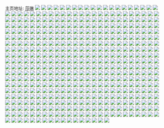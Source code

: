 主页地址: [莎琳](https://weibo.com/u/1610746481) 
![](https://wx4.sinaimg.cn/mw2000/60020a71ly1ggjyiu8xzsj22io1w0b2b.jpg) 
![](https://wx4.sinaimg.cn/mw2000/60020a71ly1ggjr237zbjj20u00y4x4s.jpg) 
![](https://wx4.sinaimg.cn/mw2000/60020a71ly1gggclzznp2j21xo2kwthb.jpg) 
![](https://wx4.sinaimg.cn/mw2000/60020a71ly1ggaaxl7ivoj22801o0npe.jpg) 
![](https://wx4.sinaimg.cn/mw2000/60020a71ly1ggaaxqplkmj22801o0npe.jpg) 
![](https://wx4.sinaimg.cn/mw2000/60020a71ly1gg9515o3ikj20hs0ny7ap.jpg) 
![](https://wx4.sinaimg.cn/mw2000/60020a71ly1gg9517cqghj20u00wqx37.jpg) 
![](https://wx4.sinaimg.cn/mw2000/60020a71ly1gg95152yg1j20f00qowi8.jpg) 
![](https://wx4.sinaimg.cn/mw2000/60020a71ly1gg4m0vei35j22rz2rzb2b.jpg) 
![](https://wx4.sinaimg.cn/mw2000/60020a71ly1gg4m0xraozj2340340u0y.jpg) 
![](https://wx4.sinaimg.cn/mw2000/60020a71ly1gg3kz0mjk6j21e01uou0x.jpg) 
![](https://wx4.sinaimg.cn/mw2000/60020a71ly1gg3kyt7fo7j22801o0kjm.jpg) 
![](https://wx4.sinaimg.cn/mw2000/60020a71ly1gg3kyvtxzjj22801o0hdu.jpg) 
![](https://wx4.sinaimg.cn/mw2000/60020a71ly1gg3kyyeu12j22801o0hdu.jpg) 
![](https://wx4.sinaimg.cn/mw2000/60020a71ly1gg0bby845xj20hs0o9wkn.jpg) 
![](https://wx4.sinaimg.cn/mw2000/60020a71ly1gg0bbzeuxuj20hs0l8jyj.jpg) 
![](https://wx4.sinaimg.cn/mw2000/60020a71ly1gg0bc06zhlj20hs0pak0d.jpg) 
![](https://wx4.sinaimg.cn/mw2000/60020a71ly1gg0bc1thomj20hs0kd45e.jpg) 
![](https://wx4.sinaimg.cn/mw2000/60020a71ly1gg0bc2vavbj20hs0o0wkp.jpg) 
![](https://wx4.sinaimg.cn/mw2000/60020a71ly1gg0bc3p1eej20hs0o010d.jpg) 
![](https://wx4.sinaimg.cn/mw2000/60020a71ly1gg0bc4d9mrj20hs0o0q9l.jpg) 
![](https://wx4.sinaimg.cn/mw2000/60020a71ly1gg0bc584e2j20hs0o0jv0.jpg) 
![](https://wx4.sinaimg.cn/mw2000/60020a71ly1gg0bc5vx7pj20hs0o042k.jpg) 
![](https://wx4.sinaimg.cn/mw2000/60020a71ly1gfz4wcvviyj20u01rc14y.jpg) 
![](https://wx4.sinaimg.cn/mw2000/60020a71ly1gfvocuh1bmj21rc0u0kjl.jpg) 
![](https://wx4.sinaimg.cn/mw2000/60020a71ly1gfrizqkphej22ym255kjr.jpg) 
![](https://wx4.sinaimg.cn/mw2000/60020a71ly1gfrizrzoj3j21900ua1kx.jpg) 
![](https://wx4.sinaimg.cn/mw2000/60020a71ly1gfrizkkchij23k02dcqvc.jpg) 
![](https://wx4.sinaimg.cn/mw2000/60020a71ly1gfriyz7tbuj215o1jl1ky.jpg) 
![](https://wx4.sinaimg.cn/mw2000/60020a71ly1gfrj0a0tcqj234022onpf.jpg) 
![](https://wx4.sinaimg.cn/mw2000/60020a71ly1gfriyxvwy6j21qi1qix6q.jpg) 
![](https://wx4.sinaimg.cn/mw2000/60020a71ly1gfriz0t08rj215o1jl7wi.jpg) 
![](https://wx4.sinaimg.cn/mw2000/60020a71ly1gfrizw9j2gj22u22a9u11.jpg) 
![](https://wx4.sinaimg.cn/mw2000/60020a71ly1gfrj04buajj237825eb2g.jpg) 
![](https://wx4.sinaimg.cn/mw2000/60020a71ly1gfpebjl6ahj20go0ghdgu.jpg) 
![](https://wx4.sinaimg.cn/mw2000/60020a71ly1gfh4hl043vj20zk0nojy7.jpg) 
![](https://wx4.sinaimg.cn/mw2000/60020a71ly1gfh4h7pju3j20hs0own49.jpg) 
![](https://wx4.sinaimg.cn/mw2000/60020a71ly1gfh4hjmfnbj20qo0hq7b9.jpg) 
![](https://wx4.sinaimg.cn/mw2000/60020a71ly1gfh4h8bnoxj20zk0nqth3.jpg) 
![](https://wx4.sinaimg.cn/mw2000/60020a71ly1gfh4hk6fzgj20qo0hs11x.jpg) 
![](https://wx4.sinaimg.cn/mw2000/60020a71ly1gfh4hdl984j20qv0zkh4h.jpg) 
![](https://wx4.sinaimg.cn/mw2000/60020a71ly1gfh4hj28wtj20m80uuk5v.jpg) 
![](https://wx4.sinaimg.cn/mw2000/60020a71ly1gfh4hco2utj20v90kuwok.jpg) 
![](https://wx4.sinaimg.cn/mw2000/60020a71ly1gfh4hkjwhhj20nq0hsjvo.jpg) 
![](https://wx4.sinaimg.cn/mw2000/60020a71ly1gfco24wtqbj215o1jkx6p.jpg) 
![](https://wx4.sinaimg.cn/mw2000/60020a71ly1gfco29pp4qj23k02dckjs.jpg) 
![](https://wx4.sinaimg.cn/mw2000/60020a71ly1gfco2cddosj21qi1qib2a.jpg) 
![](https://wx4.sinaimg.cn/mw2000/60020a71ly1gfco2ovgjij23k02dcx6v.jpg) 
![](https://wx4.sinaimg.cn/mw2000/60020a71ly1gfco2hhnngj23k02dcx6v.jpg) 
![](https://wx4.sinaimg.cn/mw2000/60020a71ly1gfco2s3807j21e01uo4qq.jpg) 
![](https://wx4.sinaimg.cn/mw2000/60020a71ly1gf9pj4goo6j20j60gugnd.jpg) 
![](https://wx4.sinaimg.cn/mw2000/60020a71ly1gexv6twlt7j21e01uo1kx.jpg) 
![](https://wx4.sinaimg.cn/mw2000/60020a71ly1getf8dpilgj23402c0npe.jpg) 
![](https://wx4.sinaimg.cn/mw2000/60020a71ly1getf8eu0atj23402c0kjm.jpg) 
![](https://wx4.sinaimg.cn/mw2000/60020a71ly1getf8gu3otj23402c0npe.jpg) 
![](https://wx4.sinaimg.cn/mw2000/60020a71ly1getf8i4g7wj23402c0kjm.jpg) 
![](https://wx4.sinaimg.cn/mw2000/60020a71ly1getf8j8e9cj23402c0kjm.jpg) 
![](https://wx4.sinaimg.cn/mw2000/60020a71ly1getf8kls9nj23402c0npe.jpg) 
![](https://wx4.sinaimg.cn/mw2000/60020a71ly1getf8lrru2j23402c0kjm.jpg) 
![](https://wx4.sinaimg.cn/mw2000/60020a71ly1getf8oxktpj23402c0qv6.jpg) 
![](https://wx4.sinaimg.cn/mw2000/60020a71ly1getf8pzy8aj23402c0qv6.jpg) 
![](https://wx4.sinaimg.cn/mw2000/60020a71ly1ger8ftb1xzj20u01rcadd.jpg) 
![](https://wx4.sinaimg.cn/mw2000/60020a71ly1geoscbq4xaj21o0140hdt.jpg) 
![](https://wx4.sinaimg.cn/mw2000/60020a71ly1geosdpe5wsj21o01404qq.jpg) 
![](https://wx4.sinaimg.cn/mw2000/60020a71ly1geosc72o2cj21o0140qv5.jpg) 
![](https://wx4.sinaimg.cn/mw2000/60020a71ly1geosb2zcw0j216o1kuk8z.jpg) 
![](https://wx4.sinaimg.cn/mw2000/60020a71ly1geosb704uqj21e01uokjl.jpg) 
![](https://wx4.sinaimg.cn/mw2000/60020a71ly1geosbazgtsj21e01uoqv5.jpg) 
![](https://wx4.sinaimg.cn/mw2000/60020a71ly1geosbddsnmj22ew1ogx4u.jpg) 
![](https://wx4.sinaimg.cn/mw2000/60020a71ly1geosdkko5xj23k02dce86.jpg) 
![](https://wx4.sinaimg.cn/mw2000/60020a71ly1geosbi2lpoj22d11oge81.jpg) 
![](https://wx4.sinaimg.cn/mw2000/60020a71ly1geosct2n6dj23k02dchdz.jpg) 
![](https://wx4.sinaimg.cn/mw2000/60020a71ly1geosblywckj22e91og4qp.jpg) 
![](https://wx4.sinaimg.cn/mw2000/60020a71ly1geosbpcz0xj220028a4qp.jpg) 
![](https://wx4.sinaimg.cn/mw2000/60020a71ly1geosbsmsj1j216o1ku4qp.jpg) 
![](https://wx4.sinaimg.cn/mw2000/60020a71ly1geosc0lzqnj222o340kjm.jpg) 
![](https://wx4.sinaimg.cn/mw2000/60020a71ly1geosc1pqbcj20m80euaeo.jpg) 
![](https://wx4.sinaimg.cn/mw2000/60020a71ly1geosczbxfsj21o0140qv5.jpg) 
![](https://wx4.sinaimg.cn/mw2000/60020a71ly1geosd2thfwj216o1ku4qp.jpg) 
![](https://wx4.sinaimg.cn/mw2000/60020a71ly1geosd7mmnjj22io1og7wi.jpg) 
![](https://wx4.sinaimg.cn/mw2000/60020a71ly1ge1dio0sz6j23402c0b2f.jpg) 
![](https://wx4.sinaimg.cn/mw2000/60020a71ly1gdqans22bxj21e01uonpe.jpg) 
![](https://wx4.sinaimg.cn/mw2000/60020a71ly1gdqao4oxyej23402c0hdy.jpg) 
![](https://wx4.sinaimg.cn/mw2000/60020a71ly1gdqao7lciij24002o0e87.jpg) 
![](https://wx4.sinaimg.cn/mw2000/60020a71ly1gdqanu43x3j21o0190b2b.jpg) 
![](https://wx4.sinaimg.cn/mw2000/60020a71ly1gdqanv73gfj21o0190e81.jpg) 
![](https://wx4.sinaimg.cn/mw2000/60020a71ly1gdqao8v3ruj22801o01ky.jpg) 
![](https://wx4.sinaimg.cn/mw2000/60020a71ly1gdqao9sz6uj22801o0x6p.jpg) 
![](https://wx4.sinaimg.cn/mw2000/60020a71ly1gdqaoazdvdj22801o0b2a.jpg) 
![](https://wx4.sinaimg.cn/mw2000/60020a71ly1gdqaoc3cjmj22801o01ky.jpg) 
![](https://wx4.sinaimg.cn/mw2000/60020a71ly1gdqaodmsjcj22801o01ky.jpg) 
![](https://wx4.sinaimg.cn/mw2000/60020a71ly1gdqanyqm31j21o0190qv7.jpg) 
![](https://wx4.sinaimg.cn/mw2000/60020a71ly1gdqao19rjyj21jk15ox6p.jpg) 
![](https://wx4.sinaimg.cn/mw2000/60020a71ly1gdqaoea610j21o0190qss.jpg) 
![](https://wx4.sinaimg.cn/mw2000/60020a71ly1gdqaof1bg0j21901o0hdt.jpg) 
![](https://wx4.sinaimg.cn/mw2000/60020a71ly1gdlg1fniuyj21o01904qr.jpg) 
![](https://wx4.sinaimg.cn/mw2000/60020a71ly1gdhid0jqetj20c80hwdft.jpg) 
![](https://wx4.sinaimg.cn/mw2000/60020a71ly1gdgubyrr0dj20sf19daop.jpg) 
![](https://wx4.sinaimg.cn/mw2000/60020a71ly1gdgubzmb1vj20sf12i4b9.jpg) 
![](https://wx4.sinaimg.cn/mw2000/60020a71ly1gdguc11b9dj20sf193tm3.jpg) 
![](https://wx4.sinaimg.cn/mw2000/60020a71ly1gdguc2veiaj20sf1b2du7.jpg) 
![](https://wx4.sinaimg.cn/mw2000/60020a71ly1gdguc4ezvaj20sf1bxh0d.jpg) 
![](https://wx4.sinaimg.cn/mw2000/60020a71ly1gdguc5c1c9j21400u07cn.jpg) 
![](https://wx4.sinaimg.cn/mw2000/60020a71ly1gdguc5ydt9j21400u0q9y.jpg) 
![](https://wx4.sinaimg.cn/mw2000/60020a71ly1gctlcecvfjj227u1o0npd.jpg) 
![](https://wx4.sinaimg.cn/mw2000/60020a71ly1gctlciuw6gj227u1o0u0x.jpg) 
![](https://wx4.sinaimg.cn/mw2000/60020a71ly1gctlcn3dwwj227d1njx6p.jpg) 
![](https://wx4.sinaimg.cn/mw2000/60020a71ly1gctlcru7ivj21o01934qp.jpg) 
![](https://wx4.sinaimg.cn/mw2000/60020a71ly1gctlcywbbwj21o0193e82.jpg) 
![](https://wx4.sinaimg.cn/mw2000/60020a71ly1gctld3rjx6j227u1o01ky.jpg) 
![](https://wx4.sinaimg.cn/mw2000/60020a71ly1gctlda7pggj23322bbe82.jpg) 
![](https://wx4.sinaimg.cn/mw2000/60020a71ly1gctldib98mj23322bbx6q.jpg) 
![](https://wx4.sinaimg.cn/mw2000/60020a71ly1gctldtewcjj23402c0x6r.jpg) 
![](https://wx4.sinaimg.cn/mw2000/60020a71ly1gcre6s5uu5j21o0190u0y.jpg) 
![](https://wx4.sinaimg.cn/mw2000/60020a71ly1gcre5wctibj21o0190e82.jpg) 
![](https://wx4.sinaimg.cn/mw2000/60020a71ly1gcre7o5bc5j21o0190u0y.jpg) 
![](https://wx4.sinaimg.cn/mw2000/60020a71ly1gcq483ijg5j213a1587wh.jpg) 
![](https://wx4.sinaimg.cn/mw2000/60020a71ly1gcq484iiz4j21o0190hdu.jpg) 
![](https://wx4.sinaimg.cn/mw2000/60020a71ly1gcq486zfe5j20s21194o6.jpg) 
![](https://wx4.sinaimg.cn/mw2000/60020a71ly1gcntntpn4uj21o0190npe.jpg) 
![](https://wx4.sinaimg.cn/mw2000/60020a71ly1gcmggsm596j21o01o04qq.jpg) 
![](https://wx4.sinaimg.cn/mw2000/60020a71ly1gclpjegmvsj21o01907wi.jpg) 
![](https://wx4.sinaimg.cn/mw2000/60020a71ly1gcdb5yzscwj21400u07fk.jpg) 
![](https://wx4.sinaimg.cn/mw2000/60020a71ly1gca93uach2j21km190npe.jpg) 
![](https://wx4.sinaimg.cn/mw2000/60020a71ly1gca93y1y8mj21o0190hdu.jpg) 
![](https://wx4.sinaimg.cn/mw2000/60020a71ly1gc2rxb3xcfj21m41904qr.jpg) 
![](https://wx4.sinaimg.cn/mw2000/60020a71ly1gc2rxdmk63j21mq16ynpe.jpg) 
![](https://wx4.sinaimg.cn/mw2000/60020a71ly1gc2qfc2ic3j21jk15okjm.jpg) 
![](https://wx4.sinaimg.cn/mw2000/60020a71ly1gc2qffo4yqj2300200qv6.jpg) 
![](https://wx4.sinaimg.cn/mw2000/60020a71ly1gc1oysyq9xj21o0190x6q.jpg) 
![](https://wx4.sinaimg.cn/mw2000/60020a71ly1gc1oynmce9g20hs0a0qvk.jpg) 
![](https://wx4.sinaimg.cn/mw2000/60020a71ly1gc1oyx4vapg20hs0a07wo.jpg) 
![](https://wx4.sinaimg.cn/mw2000/60020a71ly1gc1oypjifqj20rs0ku17l.jpg) 
![](https://wx4.sinaimg.cn/mw2000/60020a71ly1gblbq41cjbj20u011gtn7.jpg) 
![](https://wx4.sinaimg.cn/mw2000/60020a71ly1gbjgq3xmuxj21400u0tn0.jpg) 
![](https://wx4.sinaimg.cn/mw2000/60020a71ly1gbjgqasdbuj21o0190npe.jpg) 
![](https://wx4.sinaimg.cn/mw2000/60020a71ly1gbig0rdxt8j20qj140jt7.jpg) 
![](https://wx4.sinaimg.cn/mw2000/60020a71ly1gbig0rvgkbj218z0u0gnu.jpg) 
![](https://wx4.sinaimg.cn/mw2000/60020a71ly1gbig0s64q5j20u0190q7f.jpg) 
![](https://wx4.sinaimg.cn/mw2000/60020a71ly1gbezrh8a7rj215o1ri7wh.jpg) 
![](https://wx4.sinaimg.cn/mw2000/60020a71ly1gbc8gaya4yj215o15oe81.jpg) 
![](https://wx4.sinaimg.cn/mw2000/60020a71ly1gbc8g8zerhj215o15ob29.jpg) 
![](https://wx4.sinaimg.cn/mw2000/60020a71ly1gb36zynlzmj21o0190kjm.jpg) 
![](https://wx4.sinaimg.cn/mw2000/60020a71ly1gb0zn4nvuuj20u0140e1f.jpg) 
![](https://wx4.sinaimg.cn/mw2000/60020a71ly1gb0zn48revj21400u0kdz.jpg) 
![](https://wx4.sinaimg.cn/mw2000/60020a71ly1gaqncx55t2j21o0190hdu.jpg) 
![](https://wx4.sinaimg.cn/mw2000/60020a71ly1gaqncsyywfj21o0190npe.jpg) 
![](https://wx4.sinaimg.cn/mw2000/60020a71ly1gaqncos6h8j21o0190npe.jpg) 
![](https://wx4.sinaimg.cn/mw2000/60020a71ly1gaqnd0w22wj21o0190kjm.jpg) 
![](https://wx4.sinaimg.cn/mw2000/60020a71ly1gahxok6n2hj20u01rctjb.jpg) 
![](https://wx4.sinaimg.cn/mw2000/60020a71ly1gady8t2rzlj20e50f80t8.jpg) 
![](https://wx4.sinaimg.cn/mw2000/60020a71ly1gady8tcomzj209305wwei.jpg) 
![](https://wx4.sinaimg.cn/mw2000/60020a71ly1ga7sw241lvj21401o0u0x.jpg) 
![](https://wx4.sinaimg.cn/mw2000/60020a71ly1ga7sv9cjhoj21401o0e81.jpg) 
![](https://wx4.sinaimg.cn/mw2000/60020a71ly1ga7svau5caj21401o0kjl.jpg) 
![](https://wx4.sinaimg.cn/mw2000/60020a71ly1ga7svce5h2j21401407wh.jpg) 
![](https://wx4.sinaimg.cn/mw2000/60020a71ly1ga7svn4le3j20v91awe81.jpg) 
![](https://wx4.sinaimg.cn/mw2000/60020a71ly1ga7svbirwmj21401o0b29.jpg) 
![](https://wx4.sinaimg.cn/mw2000/60020a71ly1ga7svmerxxj213w1o0kjl.jpg) 
![](https://wx4.sinaimg.cn/mw2000/60020a71ly1ga7svnvo9dj21o01407wh.jpg) 
![](https://wx4.sinaimg.cn/mw2000/60020a71ly1ga7sv9zke5j21401o0npd.jpg) 
![](https://wx4.sinaimg.cn/mw2000/60020a71ly1ga5xi61eg6j20u00uqqcg.jpg) 
![](https://wx4.sinaimg.cn/mw2000/60020a71ly1ga5xi56eh7j20u01rcna9.jpg) 
![](https://wx4.sinaimg.cn/mw2000/60020a71ly1ga5uyuxtxhj21901907l7.jpg) 
![](https://wx4.sinaimg.cn/mw2000/60020a71ly1ga5uz32r0mj21o01o04qq.jpg) 
![](https://wx4.sinaimg.cn/mw2000/60020a71ly1ga4ehjdoxaj21o01o04qq.jpg) 
![](https://wx4.sinaimg.cn/mw2000/60020a71ly1ga4ehchgl6j216o16oqcr.jpg) 
![](https://wx4.sinaimg.cn/mw2000/60020a71ly1ga2fww3mg6j20qo0kqq5m.jpg) 
![](https://wx4.sinaimg.cn/mw2000/60020a71ly1ga2fwwr5m1j20rs12waon.jpg) 
![](https://wx4.sinaimg.cn/mw2000/60020a71ly1ga2fwy43fbj20u01bc16e.jpg) 
![](https://wx4.sinaimg.cn/mw2000/60020a71ly1ga2fwyzdmcj20u0160tev.jpg) 
![](https://wx4.sinaimg.cn/mw2000/60020a71ly1ga2fwzfpzlj20rs0fm409.jpg) 
![](https://wx4.sinaimg.cn/mw2000/60020a71ly1ga2fwzva5tj20rs0i9wg4.jpg) 
![](https://wx4.sinaimg.cn/mw2000/60020a71ly1ga2fx08fzrj20rs0iiq5k.jpg) 
![](https://wx4.sinaimg.cn/mw2000/60020a71ly1ga2fx186dkj20u0190tji.jpg) 
![](https://wx4.sinaimg.cn/mw2000/60020a71ly1ga2fx6xexij20qy0hqjtr.jpg) 
![](https://wx4.sinaimg.cn/mw2000/60020a71ly1ga1b7pqzccj20qy0hwwgw.jpg) 
![](https://wx4.sinaimg.cn/mw2000/60020a71ly1ga06rrqatqj20v91awb29.jpg) 
![](https://wx4.sinaimg.cn/mw2000/60020a71ly1ga06rq4c4kj21401o01kz.jpg) 
![](https://wx4.sinaimg.cn/mw2000/60020a71ly1ga06rmeoo1j213o1o01ky.jpg) 
![](https://wx4.sinaimg.cn/mw2000/60020a71ly1g9yt8ckc8kj20k00k0755.jpg) 
![](https://wx4.sinaimg.cn/mw2000/60020a71ly1g9ubwc7nwqj21o0190npd.jpg) 
![](https://wx4.sinaimg.cn/mw2000/60020a71ly1g9u6iu7923j20qo0zkwik.jpg) 
![](https://wx4.sinaimg.cn/mw2000/60020a71ly1g9t09msg41j21o01o0b2a.jpg) 
![](https://wx4.sinaimg.cn/mw2000/60020a71ly1g9t0a66hmtj21o01o07wi.jpg) 
![](https://wx4.sinaimg.cn/mw2000/60020a71ly1g9t09qf1rlj21o01o07wi.jpg) 
![](https://wx4.sinaimg.cn/mw2000/60020a71ly1g9t09uncnrj21o01o07wi.jpg) 
![](https://wx4.sinaimg.cn/mw2000/60020a71ly1g9t09yxe6dj21o01o0b2a.jpg) 
![](https://wx4.sinaimg.cn/mw2000/60020a71ly1g9t0a2ph1zj21o01o0e82.jpg) 
![](https://wx4.sinaimg.cn/mw2000/60020a71ly1g9t09ikcwcj21o01o01ky.jpg) 
![](https://wx4.sinaimg.cn/mw2000/60020a71ly1g9s1zsglxcj20i20h4jws.jpg) 
![](https://wx4.sinaimg.cn/mw2000/60020a71ly1g9o3tkt0k0j211k1ge7wh.jpg) 
![](https://wx4.sinaimg.cn/mw2000/60020a71ly1g9o3tmpbqaj21ae193e81.jpg) 
![](https://wx4.sinaimg.cn/mw2000/60020a71ly1g9991jmh5gj21o0190npe.jpg) 
![](https://wx4.sinaimg.cn/mw2000/60020a71ly1g9991m8p58j21901ghnpd.jpg) 
![](https://wx4.sinaimg.cn/mw2000/60020a71ly1g9991pwye1j21lg190e82.jpg) 
![](https://wx4.sinaimg.cn/mw2000/60020a71ly1g9991solqgj21o01907wi.jpg) 
![](https://wx4.sinaimg.cn/mw2000/60020a71ly1g9991vlzb1j21o01o0hdu.jpg) 
![](https://wx4.sinaimg.cn/mw2000/60020a71ly1g9991yfxwyj21o01904qq.jpg) 
![](https://wx4.sinaimg.cn/mw2000/60020a71ly1g93s42fyigj20u00u0q5d.jpg) 
![](https://wx4.sinaimg.cn/mw2000/60020a71ly1g92in1lb4zj20u0140k8d.jpg) 
![](https://wx4.sinaimg.cn/mw2000/60020a71ly1g92in0hqp9j210k0tiqpo.jpg) 
![](https://wx4.sinaimg.cn/mw2000/60020a71ly1g92in3acpxj20u010ckey.jpg) 
![](https://wx4.sinaimg.cn/mw2000/60020a71ly1g92in5qwzmj20u010gaw2.jpg) 
![](https://wx4.sinaimg.cn/mw2000/60020a71ly1g8cwa3tv59j21901o0u0x.jpg) 
![](https://wx4.sinaimg.cn/mw2000/60020a71ly1g8bxro203kj21o01o0b29.jpg) 
![](https://wx4.sinaimg.cn/mw2000/60020a71ly1g7tein29ngj218s1o0b2a.jpg) 
![](https://wx4.sinaimg.cn/mw2000/60020a71ly1g7j28m2cbxj215o1a9npd.jpg) 
![](https://wx4.sinaimg.cn/mw2000/60020a71ly1g7j28gymmkj216p18fqv5.jpg) 
![](https://wx4.sinaimg.cn/mw2000/60020a71ly1g7j28u2rudj21fp19h1ky.jpg) 
![](https://wx4.sinaimg.cn/mw2000/60020a71ly1g7j28pz9mdj214p1d2u0x.jpg) 
![](https://wx4.sinaimg.cn/mw2000/60020a71ly1g75ops3dxoj20u01rc14p.jpg) 
![](https://wx4.sinaimg.cn/mw2000/60020a71ly1g70hgp97bhj20sf0sftg9.jpg) 
![](https://wx4.sinaimg.cn/mw2000/60020a71ly1g70hgtml17j22c0340u0y.jpg) 
![](https://wx4.sinaimg.cn/mw2000/60020a71ly1g70hgpz8jtj225k1m6x6p.jpg) 
![](https://wx4.sinaimg.cn/mw2000/60020a71ly1g70hgrb74xj227u1o01ky.jpg) 
![](https://wx4.sinaimg.cn/mw2000/60020a71ly1g6s5dpv3q6j21401o04qp.jpg) 
![](https://wx4.sinaimg.cn/mw2000/60020a71ly1g6j5o11hu1j21400u0wms.jpg) 
![](https://wx4.sinaimg.cn/mw2000/60020a71ly1g6j5nz1qifj20u0140gtb.jpg) 
![](https://wx4.sinaimg.cn/mw2000/60020a71ly1g6j5o0e060j21400u0jz8.jpg) 
![](https://wx4.sinaimg.cn/mw2000/60020a71ly1g650hl023nj20zk1hc1kx.jpg) 
![](https://wx4.sinaimg.cn/mw2000/60020a71ly1g650hn0pc5j21900u0gzc.jpg) 
![](https://wx4.sinaimg.cn/mw2000/60020a71ly1g650iiwuy3j21o027u7wi.jpg) 
![](https://wx4.sinaimg.cn/mw2000/60020a71ly1g650hmm9zzj20u00jxqg7.jpg) 
![](https://wx4.sinaimg.cn/mw2000/60020a71ly1g650hw338oj21o01404qq.jpg) 
![](https://wx4.sinaimg.cn/mw2000/60020a71ly1g650hlyucmj21hc0zkayr.jpg) 
![](https://wx4.sinaimg.cn/mw2000/60020a71ly1g650hmaybvj20m80xcdr5.jpg) 
![](https://wx4.sinaimg.cn/mw2000/60020a71ly1g650hnv9x0j20xf0m81dw.jpg) 
![](https://wx4.sinaimg.cn/mw2000/60020a71ly1g650ihno15j227u1o0npd.jpg) 
![](https://wx4.sinaimg.cn/mw2000/60020a71ly1g5zi1p0110j21bg11e1kx.jpg) 
![](https://wx4.sinaimg.cn/mw2000/60020a71ly1g5zi1pu55sj21g810mhdt.jpg) 
![](https://wx4.sinaimg.cn/mw2000/60020a71ly1g5trn9c9uqj20u00zgdmk.jpg) 
![](https://wx4.sinaimg.cn/mw2000/60020a71ly1g51zzvazzzj222o1k0npd.jpg) 
![](https://wx4.sinaimg.cn/mw2000/60020a71ly1g51zzqq91dj222c340kjm.jpg) 
![](https://wx4.sinaimg.cn/mw2000/60020a71ly1g51zzs3x3fj21o0140hdu.jpg) 
![](https://wx4.sinaimg.cn/mw2000/60020a71ly1g51zztyoc9j213g1o0qv5.jpg) 
![](https://wx4.sinaimg.cn/mw2000/60020a71ly1g51zzvwo71j20ly0t9wmy.jpg) 
![](https://wx4.sinaimg.cn/mw2000/60020a71ly1g51zzxld8jj21o014bqv5.jpg) 
![](https://wx4.sinaimg.cn/mw2000/60020a71ly1g51zzyv54nj21hc0zkqja.jpg) 
![](https://wx4.sinaimg.cn/mw2000/60020a71ly1g52005riy5j21xg1aa1ed.jpg) 
![](https://wx4.sinaimg.cn/mw2000/60020a71ly1g52008dvznj234022o1l0.jpg) 
![](https://wx4.sinaimg.cn/mw2000/60020a71ly1g50r6bj8m9j21120rte57.jpg) 
![](https://wx4.sinaimg.cn/mw2000/60020a71ly1g50r66jaq6j21o0140dwr.jpg) 
![](https://wx4.sinaimg.cn/mw2000/60020a71ly1g50r698u4hj21o0190hdv.jpg) 
![](https://wx4.sinaimg.cn/mw2000/60020a71ly1g50r6dldh0j21o0190u0z.jpg) 
![](https://wx4.sinaimg.cn/mw2000/60020a71ly1g50r67bdnjj21aw0v9b29.jpg) 
![](https://wx4.sinaimg.cn/mw2000/60020a71ly1g50r6hbrohj21o0190u0z.jpg) 
![](https://wx4.sinaimg.cn/mw2000/60020a71ly1g50r6avtjxj21401hcb2b.jpg) 
![](https://wx4.sinaimg.cn/mw2000/60020a71ly1g50r6iiihnj20v91awb29.jpg) 
![](https://wx4.sinaimg.cn/mw2000/60020a71ly1g50r6eqk97j21401hcu0x.jpg) 
![](https://wx4.sinaimg.cn/mw2000/60020a71ly1g4relje56yj21900u0q8k.jpg) 
![](https://wx4.sinaimg.cn/mw2000/60020a71ly1g4relkbs2jj21900u00yx.jpg) 
![](https://wx4.sinaimg.cn/mw2000/60020a71ly1g4relm3vo0j21af0u0afq.jpg) 
![](https://wx4.sinaimg.cn/mw2000/60020a71ly1g4rell34quj21900u0q9t.jpg) 
![](https://wx4.sinaimg.cn/mw2000/60020a71ly1g4reli4f7qj21900u00wx.jpg) 
![](https://wx4.sinaimg.cn/mw2000/60020a71ly1g4relgdc7uj21400u0n2y.jpg) 
![](https://wx4.sinaimg.cn/mw2000/60020a71ly1g4relhadu0j20zi0u0qc5.jpg) 
![](https://wx4.sinaimg.cn/mw2000/60020a71ly1g4reln74pyj21900u0n9m.jpg) 
![](https://wx4.sinaimg.cn/mw2000/60020a71ly1g4reliom3dj21900u0gq9.jpg) 
![](https://wx4.sinaimg.cn/mw2000/60020a71ly1g4lqkyjn1yj20c40q0dgp.jpg) 
![](https://wx4.sinaimg.cn/mw2000/60020a71ly1g4lql0lzeij20c20hojvq.jpg) 
![](https://wx4.sinaimg.cn/mw2000/60020a71ly1g4lql12ghog204g06y1gw.jpg) 
![](https://wx4.sinaimg.cn/mw2000/60020a71ly1g4f107nraij21o0190hdu.jpg) 
![](https://wx4.sinaimg.cn/mw2000/60020a71ly1g4f10jz6ogj23402c0x6r.jpg) 
![](https://wx4.sinaimg.cn/mw2000/60020a71ly1g4f10bxlk0j21o0190kjm.jpg) 
![](https://wx4.sinaimg.cn/mw2000/60020a71ly1g4f10lv8k9j20ui13f1kx.jpg) 
![](https://wx4.sinaimg.cn/mw2000/60020a71ly1g4f10ec6tdj21o019dhdt.jpg) 
![](https://wx4.sinaimg.cn/mw2000/60020a71ly1g4f10nbcfqj21400u0kcj.jpg) 
![](https://wx4.sinaimg.cn/mw2000/60020a71ly1g48sskye0kj21401hou0x.jpg) 
![](https://wx4.sinaimg.cn/mw2000/60020a71ly1g48ssbu41vj21bb162hdt.jpg) 
![](https://wx4.sinaimg.cn/mw2000/60020a71ly1g48ssfy0m5j211i1c2kjl.jpg) 
![](https://wx4.sinaimg.cn/mw2000/60020a71ly1g3lpe4qa95j227u1o0npd.jpg) 
![](https://wx4.sinaimg.cn/mw2000/60020a71ly1g3lpe71d21j227u1o0npd.jpg) 
![](https://wx4.sinaimg.cn/mw2000/60020a71ly1g3lpe9u2rkj227u1o0npd.jpg) 
![](https://wx4.sinaimg.cn/mw2000/60020a71ly1g3lpeefulnj21o027u7wi.jpg) 
![](https://wx4.sinaimg.cn/mw2000/60020a71ly1g3lpegp6jaj227u1o0npd.jpg) 
![](https://wx4.sinaimg.cn/mw2000/60020a71ly1g3lpejnzkmj21o028ae82.jpg) 
![](https://wx4.sinaimg.cn/mw2000/60020a71ly1g3lpelxwvlj227u1o0qv5.jpg) 
![](https://wx4.sinaimg.cn/mw2000/60020a71ly1g3lpephxq2j227u1o0hdu.jpg) 
![](https://wx4.sinaimg.cn/mw2000/60020a71ly1g3lpersnh9j21o027ue81.jpg) 
![](https://wx4.sinaimg.cn/mw2000/60020a71ly1g3ekgavwmaj2190190hdt.jpg) 
![](https://wx4.sinaimg.cn/mw2000/60020a71ly1g3ekgdg93wj21o0190hdu.jpg) 
![](https://wx4.sinaimg.cn/mw2000/60020a71ly1g3ekg88cm2j21o0190b2a.jpg) 
![](https://wx4.sinaimg.cn/mw2000/60020a71ly1g3dv9f3akxj21401hc7wh.jpg) 
![](https://wx4.sinaimg.cn/mw2000/60020a71ly1g3dv9g2cldj21hc140b29.jpg) 
![](https://wx4.sinaimg.cn/mw2000/60020a71ly1g3dv9gwgp4j21hc1407wh.jpg) 
![](https://wx4.sinaimg.cn/mw2000/60020a71ly1g3dv9il87uj21hc1407wh.jpg) 
![](https://wx4.sinaimg.cn/mw2000/60020a71ly1g35gnj5va3j20u0140aet.jpg) 
![](https://wx4.sinaimg.cn/mw2000/60020a71ly1g35gnjrc90j20u0140wj8.jpg) 
![](https://wx4.sinaimg.cn/mw2000/60020a71ly1g35gnkihrbj20u0140aft.jpg) 
![](https://wx4.sinaimg.cn/mw2000/60020a71ly1g35gnlk8d1j20u0140104.jpg) 
![](https://wx4.sinaimg.cn/mw2000/60020a71ly1g2z0e9wq3gj20r07ps4qp.jpg) 
![](https://wx4.sinaimg.cn/mw2000/60020a71ly1g2z0eak25vj20u00u0768.jpg) 
![](https://wx4.sinaimg.cn/mw2000/60020a71ly1g2z0edipovj20u0140do2.jpg) 
![](https://wx4.sinaimg.cn/mw2000/60020a71ly1g2z0ec8o56j20k00zk7mw.jpg) 
![](https://wx4.sinaimg.cn/mw2000/60020a71ly1g2t79i9pa4j20u0140ae9.jpg) 
![](https://wx4.sinaimg.cn/mw2000/60020a71ly1g2t79j4gluj21400u0ach.jpg) 
![](https://wx4.sinaimg.cn/mw2000/60020a71ly1g2t79jif1xj20u01400uf.jpg) 
![](https://wx4.sinaimg.cn/mw2000/60020a71ly1g2t79k4z9sj20u0140tb2.jpg) 
![](https://wx4.sinaimg.cn/mw2000/60020a71ly1g2t79kte0cj20u0140abj.jpg) 
![](https://wx4.sinaimg.cn/mw2000/60020a71ly1g2t79llam4j20u013zgo2.jpg) 
![](https://wx4.sinaimg.cn/mw2000/60020a71ly1g2pmixkgruj21901o0u0y.jpg) 
![](https://wx4.sinaimg.cn/mw2000/60020a71ly1g2kksgb1jpj21400u0tf1.jpg) 
![](https://wx4.sinaimg.cn/mw2000/60020a71ly1g2kksfh9luj21400u0jwv.jpg) 
![](https://wx4.sinaimg.cn/mw2000/60020a71ly1g2kksh0bhbj21400u0agi.jpg) 
![](https://wx4.sinaimg.cn/mw2000/60020a71ly1g2kkshm7rej21400u0q9i.jpg) 
![](https://wx4.sinaimg.cn/mw2000/60020a71ly1g2kksi9vrfj21400u0q8s.jpg) 
![](https://wx4.sinaimg.cn/mw2000/60020a71ly1g2kksixlrhj21400u0wjk.jpg) 
![](https://wx4.sinaimg.cn/mw2000/60020a71ly1g2ihvwh755j20u012kwhc.jpg) 
![](https://wx4.sinaimg.cn/mw2000/60020a71gy1g2gf9nl8w5j21400u044b.jpg) 
![](https://wx4.sinaimg.cn/mw2000/60020a71gy1g2e8n06tbaj20u0140k66.jpg) 
![](https://wx4.sinaimg.cn/mw2000/60020a71gy1g2d4p2gr5ij213o0u0n31.jpg) 
![](https://wx4.sinaimg.cn/mw2000/60020a71ly1g2700tinvgj20u013yq77.jpg) 
![](https://wx4.sinaimg.cn/mw2000/60020a71ly1g24cr468grj20rs0ku438.jpg) 
![](https://wx4.sinaimg.cn/mw2000/60020a71ly1g1vbpl2ceqj21o01o0hdt.jpg) 
![](https://wx4.sinaimg.cn/mw2000/60020a71ly1g1u81er8fdj20u019045w.jpg) 
![](https://wx4.sinaimg.cn/mw2000/60020a71ly1g1jg126285j21pq1aab29.jpg) 
![](https://wx4.sinaimg.cn/mw2000/60020a71ly1g1i6bptz55j21400u0din.jpg) 
![](https://wx4.sinaimg.cn/mw2000/60020a71ly1g1790krq86j20u013z41v.jpg) 
![](https://wx4.sinaimg.cn/mw2000/60020a71ly1g1662nszzsj20qo0zkn2f.jpg) 
![](https://wx4.sinaimg.cn/mw2000/60020a71ly1g149ycqzftj216r0u0agi.jpg) 
![](https://wx4.sinaimg.cn/mw2000/60020a71ly1g149yd6c3pj216h0u0dnw.jpg) 
![](https://wx4.sinaimg.cn/mw2000/60020a71ly1g0xvy368jvj20mi0u0h2l.jpg) 
![](https://wx4.sinaimg.cn/mw2000/60020a71ly1g0u9vjddnuj218t18t4qp.jpg) 
![](https://wx4.sinaimg.cn/mw2000/60020a71ly1g0u9vns5y0j20lh0s217j.jpg) 
![](https://wx4.sinaimg.cn/mw2000/60020a71ly1g0ub6z8w59j21111bc1kx.jpg) 
![](https://wx4.sinaimg.cn/mw2000/60020a71ly1g0u9vsimqmj20vl10iwxa.jpg) 
![](https://wx4.sinaimg.cn/mw2000/60020a71ly1g0u9vz62smj20zk12i1i9.jpg) 
![](https://wx4.sinaimg.cn/mw2000/60020a71ly1g0u9wdcbpqj218t1o0kjl.jpg) 
![](https://wx4.sinaimg.cn/mw2000/60020a71ly1g0ub7agq2aj216h1dxhdq.jpg) 
![](https://wx4.sinaimg.cn/mw2000/60020a71ly1g0ub7hk0p2j20qu0x9dvh.jpg) 
![](https://wx4.sinaimg.cn/mw2000/60020a71ly1g0ub7zuzvoj218m1o0kjl.jpg) 
![](https://wx4.sinaimg.cn/mw2000/60020a71ly1g0pqjf0rt1j20cg09wmzb.jpg) 
![](https://wx4.sinaimg.cn/mw2000/60020a71ly1g0pqjczgj9j20qo0zk4iy.jpg) 
![](https://wx4.sinaimg.cn/mw2000/60020a71ly1g0pqjed0lwj20qo0zkkdg.jpg) 
![](https://wx4.sinaimg.cn/mw2000/60020a71ly1g0pqjersfwj20oe0o9k2h.jpg) 
![](https://wx4.sinaimg.cn/mw2000/60020a71ly1g0odz7r4skj21400u0n13.jpg) 
![](https://wx4.sinaimg.cn/mw2000/60020a71ly1g0m9ao778cj20p2cmr1kz.jpg) 
![](https://wx4.sinaimg.cn/mw2000/60020a71ly1g0jx4ebamdj20k00jjgma.jpg) 
![](https://wx4.sinaimg.cn/mw2000/60020a71ly1g0c2la5f8yj20qo0vmaui.jpg) 
![](https://wx4.sinaimg.cn/mw2000/60020a71ly1g07img0tgej20k00ksmzf.jpg) 
![](https://wx4.sinaimg.cn/mw2000/60020a71ly1fzkzhdjz1jj22ih1ovhdx.jpg) 
![](https://wx4.sinaimg.cn/mw2000/60020a71ly1fzkzhux967j21w019cqv8.jpg) 
![](https://wx4.sinaimg.cn/mw2000/60020a71ly1fzkziaufqij21w019ckjp.jpg) 
![](https://wx4.sinaimg.cn/mw2000/60020a71ly1fzgnzqtj2xj20qj1400ww.jpg) 
![](https://wx4.sinaimg.cn/mw2000/60020a71ly1fzgnzq5en3j218z0u0tee.jpg) 
![](https://wx4.sinaimg.cn/mw2000/60020a71ly1fzgnzs8k0qj218z0u07b4.jpg) 
![](https://wx4.sinaimg.cn/mw2000/60020a71ly1fzgnzszgd5j21400qo0y9.jpg) 
![](https://wx4.sinaimg.cn/mw2000/60020a71ly1fzgo0a8zuoj20u0162wlj.jpg) 
![](https://wx4.sinaimg.cn/mw2000/60020a71ly1fzgo0avn1qj21400qoadm.jpg) 
![](https://wx4.sinaimg.cn/mw2000/60020a71ly1fyzjl60mspj21pq1aau0x.jpg) 
![](https://wx4.sinaimg.cn/mw2000/60020a71ly1fyybv0pssrj21en1w0kjm.jpg) 
![](https://wx4.sinaimg.cn/mw2000/60020a71ly1fyybv6en38j21f71w07wl.jpg) 
![](https://wx4.sinaimg.cn/mw2000/60020a71ly1fyw4syd6ppj21400u0wi6.jpg) 
![](https://wx4.sinaimg.cn/mw2000/60020a71ly1fyuxjhe9m8j20qn0vhwx1.jpg) 
![](https://wx4.sinaimg.cn/mw2000/60020a71ly1fytsrxcft3j20xn0u078d.jpg) 
![](https://wx4.sinaimg.cn/mw2000/60020a71ly1fytsrxlahlj20xo0u0q7x.jpg) 
![](https://wx4.sinaimg.cn/mw2000/60020a71ly1fytsrxw7m0j20xn0u0426.jpg) 
![](https://wx4.sinaimg.cn/mw2000/60020a71ly1fyts8e2x74j20k00zkn0x.jpg) 
![](https://wx4.sinaimg.cn/mw2000/60020a71ly1fyts8eg942j20k00zk435.jpg) 
![](https://wx4.sinaimg.cn/mw2000/60020a71ly1fysnkisugxj21be0qon10.jpg) 
![](https://wx4.sinaimg.cn/mw2000/60020a71ly1fyr58xbvyzj20fq0olq9e.jpg) 
![](https://wx4.sinaimg.cn/mw2000/60020a71ly1fyr58xo83vj20fo0oyn44.jpg) 
![](https://wx4.sinaimg.cn/mw2000/60020a71ly1fyh5ja0mwdj20u01404ao.jpg) 
![](https://wx4.sinaimg.cn/mw2000/60020a71ly1fyh5jbrm53j20u013z4cj.jpg) 
![](https://wx4.sinaimg.cn/mw2000/60020a71ly1fyh5jctuqij20u013zwla.jpg) 
![](https://wx4.sinaimg.cn/mw2000/60020a71ly1fy6s6hk387j20np0hsmz0.jpg) 
![](https://wx4.sinaimg.cn/mw2000/60020a71ly1fy5m51ix8wj20np0hsgmg.jpg) 
![](https://wx4.sinaimg.cn/mw2000/60020a71ly1fy4ewy557kj20np0hsdh6.jpg) 
![](https://wx4.sinaimg.cn/mw2000/60020a71ly1fy3akemr74j20np0hsdh2.jpg) 
![](https://wx4.sinaimg.cn/mw2000/60020a71ly1fy23qhhvvjj20np0hsgnh.jpg) 
![](https://wx4.sinaimg.cn/mw2000/60020a71ly1fy0zdyfge4j20np0hsgml.jpg) 
![](https://wx4.sinaimg.cn/mw2000/60020a71ly1fxzt57f0vnj20np0hsq3x.jpg) 
![](https://wx4.sinaimg.cn/mw2000/60020a71ly1fxxj1s3s22j20hs0jzq40.jpg) 
![](https://wx4.sinaimg.cn/mw2000/60020a71ly1fxwcqg4k6cj20np0hsabt.jpg) 
![](https://wx4.sinaimg.cn/mw2000/60020a71ly1fxv6yysnzoj20fa0exgmg.jpg) 
![](https://wx4.sinaimg.cn/mw2000/60020a71ly1fxu1jky7yvj20np0hsgm2.jpg) 
![](https://wx4.sinaimg.cn/mw2000/60020a71ly1fxsvfr8a0cj20np0hswfk.jpg) 
![](https://wx4.sinaimg.cn/mw2000/60020a71ly1fxn5wjxw2sj20np0hs75x.jpg) 
![](https://wx4.sinaimg.cn/mw2000/60020a71ly1fxlxkt9x74j20hs0npq3k.jpg) 
![](https://wx4.sinaimg.cn/mw2000/60020a71ly1fxigeftu4rj20np0hs40f.jpg) 
![](https://wx4.sinaimg.cn/mw2000/60020a71ly1fxhb497xybj20np0hs0u8.jpg) 
![](https://wx4.sinaimg.cn/mw2000/60020a71ly1fxg5hc1gdwj20np0hsaau.jpg) 
![](https://wx4.sinaimg.cn/mw2000/60020a71ly1fxf0084xjwj20hs0npaal.jpg) 
![](https://wx4.sinaimg.cn/mw2000/60020a71ly1fxdtxue42pj20np0hsq47.jpg) 
![](https://wx4.sinaimg.cn/mw2000/60020a71ly1fxbjs3km1rj20en0m8t9z.jpg) 
![](https://wx4.sinaimg.cn/mw2000/60020a71ly1fxadah5et6j20np0hsgo3.jpg) 
![](https://wx4.sinaimg.cn/mw2000/60020a71ly1fx81cg2uy7j20np0hsjt1.jpg) 
![](https://wx4.sinaimg.cn/mw2000/60020a71ly1fx5qjws401j20np0hsab0.jpg) 
![](https://wx4.sinaimg.cn/mw2000/60020a71ly1fx4l8u2lvaj20hs0mf0uc.jpg) 
![](https://wx4.sinaimg.cn/mw2000/60020a71ly1fx4l8t3ve0j20hs0mcjsg.jpg) 
![](https://wx4.sinaimg.cn/mw2000/60020a71ly1fx4l8ti8ubj20np0hswff.jpg) 
![](https://wx4.sinaimg.cn/mw2000/60020a71ly1fx4l8skn76j20hs0npwfh.jpg) 
![](https://wx4.sinaimg.cn/mw2000/60020a71ly1fx3fzt2j3ej20hs0np3zg.jpg) 
![](https://wx4.sinaimg.cn/mw2000/60020a71ly1fx29igdsl3j20hs0np0tq.jpg) 
![](https://wx4.sinaimg.cn/mw2000/60020a71ly1fx13u51el1j20np0hswgr.jpg) 
![](https://wx4.sinaimg.cn/mw2000/60020a71ly1fwzya8nkyij20np0hsdh1.jpg) 
![](https://wx4.sinaimg.cn/mw2000/60020a71ly1fwwhpep1t1j20hs0np75e.jpg) 
![](https://wx4.sinaimg.cn/mw2000/60020a71ly1fww01eu3lsj213y0u0jsv.jpg) 
![](https://wx4.sinaimg.cn/mw2000/60020a71ly1fwvbtc48owj20hs0npab6.jpg) 
![](https://wx4.sinaimg.cn/mw2000/60020a71ly1fwu670nbtqj20hs0np404.jpg) 
![](https://wx4.sinaimg.cn/mw2000/60020a71ly1fwt0bqlkawj20np0hsgmo.jpg) 
![](https://wx4.sinaimg.cn/mw2000/60020a71ly1fwrw15jb9cj20np0hst9o.jpg) 
![](https://wx4.sinaimg.cn/mw2000/60020a71ly1fwrvryanf8j20np0hsjte.jpg) 
![](https://wx4.sinaimg.cn/mw2000/60020a71ly1fwpjjab1kaj20hs0npmy9.jpg) 
![](https://wx4.sinaimg.cn/mw2000/60020a71ly1fwodfp27vij20hs0np40h.jpg) 
![](https://wx4.sinaimg.cn/mw2000/60020a71ly1fwodfpy0vzj20hs0np40e.jpg) 
![](https://wx4.sinaimg.cn/mw2000/60020a71ly1fwn8hvkr2tj20hs0np0vr.jpg) 
![](https://wx4.sinaimg.cn/mw2000/60020a71ly1fwn8hwo86vj20hs0npq6i.jpg) 
![](https://wx4.sinaimg.cn/mw2000/60020a71ly1fwm2i0dopgj20np0hsjsx.jpg) 
![](https://wx4.sinaimg.cn/mw2000/60020a71ly1fwkc2z5x98j20np0hsmyp.jpg) 
![](https://wx4.sinaimg.cn/mw2000/60020a71ly1fwj2y97qrhj20l80hs3zh.jpg) 
![](https://wx4.sinaimg.cn/mw2000/60020a71ly1fwj2ydyiecj20hs0hswff.jpg) 
![](https://wx4.sinaimg.cn/mw2000/60020a71ly1fwj2yij60cj20qo0hs0tp.jpg) 
![](https://wx4.sinaimg.cn/mw2000/60020a71ly1fwinfpj8o5j20hs0vldgt.jpg) 
![](https://wx4.sinaimg.cn/mw2000/60020a71ly1fwhgb7vlc1j20np0hs75f.jpg) 
![](https://wx4.sinaimg.cn/mw2000/60020a71ly1fwgas4vcwej20hs0np3zy.jpg) 
![](https://wx4.sinaimg.cn/mw2000/60020a71ly1fwgap07wivj20hs0npn03.jpg) 
![](https://wx4.sinaimg.cn/mw2000/60020a71ly1fwdzerx0phj20np0hswf9.jpg) 
![](https://wx4.sinaimg.cn/mw2000/60020a71ly1fwd8gmpncxj20hs0oa40c.jpg) 
![](https://wx4.sinaimg.cn/mw2000/60020a71ly1fwbopr7gabj20hs0npq3m.jpg) 
![](https://wx4.sinaimg.cn/mw2000/60020a71ly1fwboi9pk79j20hs0np40k.jpg) 
![](https://wx4.sinaimg.cn/mw2000/60020a71ly1fwa1bwyka8j20hs0np3zs.jpg) 
![](https://wx4.sinaimg.cn/mw2000/60020a71ly1fw8lmvuov4j20hs0hsdgc.jpg) 
![](https://wx4.sinaimg.cn/mw2000/60020a71ly1fw87vpgjirj20hs0vl0tr.jpg) 
![](https://wx4.sinaimg.cn/mw2000/60020a71ly1fw84nkkfoyj20go0s2t9r.jpg) 
![](https://wx4.sinaimg.cn/mw2000/60020a71ly1fw84nkwj5rj206o0ae74b.jpg) 
![](https://wx4.sinaimg.cn/mw2000/60020a71ly1fw71loqmrgj20hs0npmym.jpg) 
![](https://wx4.sinaimg.cn/mw2000/60020a71ly1fw5x6o5fnhj20hs0vldil.jpg) 
![](https://wx4.sinaimg.cn/mw2000/60020a71ly1fw5x6p212sj20hs0vladp.jpg) 
![](https://wx4.sinaimg.cn/mw2000/60020a71ly1fw4r4yzltdj20hs0vlgo3.jpg) 
![](https://wx4.sinaimg.cn/mw2000/60020a71ly1fw00r9k4w3j20hs0npgoh.jpg) 
![](https://wx4.sinaimg.cn/mw2000/60020a71ly1fvwmrrtyo7j21aa1ppu0x.jpg) 
![](https://wx4.sinaimg.cn/mw2000/60020a71ly1fvvgzk2maaj21pq1aau0x.jpg) 
![](https://wx4.sinaimg.cn/mw2000/60020a71ly1fvu9cv1qizj21pq1aax6p.jpg) 
![](https://wx4.sinaimg.cn/mw2000/60020a71ly1fvt4g9f8s8j21aa1ppkjl.jpg) 
![](https://wx4.sinaimg.cn/mw2000/60020a71ly1fvrslvl7fcj215o1jke81.jpg) 
![](https://wx4.sinaimg.cn/mw2000/60020a71ly1fvpqw3srhsj20np0hsdh3.jpg) 
![](https://wx4.sinaimg.cn/mw2000/60020a71ly1fvok09ptv1j20hs0hsaaq.jpg) 
![](https://wx4.sinaimg.cn/mw2000/60020a71ly1fvnfqh97d1j20np0hs40b.jpg) 
![](https://wx4.sinaimg.cn/mw2000/60020a71ly1fvnfqi65g6j20np0hs0t6.jpg) 
![](https://wx4.sinaimg.cn/mw2000/60020a71ly1fvnfqipua3j20np0hsmya.jpg) 
![](https://wx4.sinaimg.cn/mw2000/60020a71ly1fvm83mdxilj20hs0npt9s.jpg) 
![](https://wx4.sinaimg.cn/mw2000/60020a71ly1fvlfbo47h8j20np0hsgmk.jpg) 
![](https://wx4.sinaimg.cn/mw2000/60020a71ly1fvjwts1b1bj20hs0npt9d.jpg) 
![](https://wx4.sinaimg.cn/mw2000/60020a71ly1fvirrdealzj20hs0npq3w.jpg) 
![](https://wx4.sinaimg.cn/mw2000/60020a71ly1fvhmsau9ftj20np0hsmzj.jpg) 
![](https://wx4.sinaimg.cn/mw2000/60020a71ly1fvhmsbmyeyj20np0hstaq.jpg) 
![](https://wx4.sinaimg.cn/mw2000/60020a71ly1fvhmsce54sj20hs0npact.jpg) 
![](https://wx4.sinaimg.cn/mw2000/60020a71ly1fvhmsd1n9ej20hs0npac0.jpg) 
![](https://wx4.sinaimg.cn/mw2000/60020a71ly1fvhmsdkb5ij20np0hs3zf.jpg) 
![](https://wx4.sinaimg.cn/mw2000/60020a71ly1fvhmseag66j20np0hsab2.jpg) 
![](https://wx4.sinaimg.cn/mw2000/60020a71ly1fvggqwuh2zj20np0hswfo.jpg) 
![](https://wx4.sinaimg.cn/mw2000/60020a71ly1fvfajtl7vkj20hs0hswf8.jpg) 
![](https://wx4.sinaimg.cn/mw2000/60020a71ly1fvejbjss2zj20hs0npjuy.jpg) 
![](https://wx4.sinaimg.cn/mw2000/60020a71ly1fvcz7j180nj20np0hsq4v.jpg) 
![](https://wx4.sinaimg.cn/mw2000/60020a71ly1fvbu9erffjj20hs0np402.jpg) 
![](https://wx4.sinaimg.cn/mw2000/60020a71ly1fvanvqvs67j20hs0npabg.jpg) 
![](https://wx4.sinaimg.cn/mw2000/60020a71ly1fv91hi7a9kj20hs0nyt9p.jpg) 
![](https://wx4.sinaimg.cn/mw2000/60020a71ly1fv76uifulzj20np0hsq52.jpg) 
![](https://wx4.sinaimg.cn/mw2000/60020a71ly1fv6jboei1pj20vl0hswfc.jpg) 
![](https://wx4.sinaimg.cn/mw2000/60020a71ly1fv4wizielij20qo0hsq3u.jpg) 
![](https://wx4.sinaimg.cn/mw2000/60020a71ly1fv3oq37nt5j20np0hsq4d.jpg) 
![](https://wx4.sinaimg.cn/mw2000/60020a71ly1fv2kfpuqcbj20hs0hsgmj.jpg) 
![](https://wx4.sinaimg.cn/mw2000/60020a71ly1fv1eo33vglj20hs0hsq4c.jpg) 
![](https://wx4.sinaimg.cn/mw2000/60020a71ly1fv1eo3mq6cj20hs0hs3zb.jpg) 
![](https://wx4.sinaimg.cn/mw2000/60020a71ly1fv1eo451h8j20hs0hsaaw.jpg) 
![](https://wx4.sinaimg.cn/mw2000/60020a71ly1fv08qm0bjhj20hs0qojsf.jpg) 
![](https://wx4.sinaimg.cn/mw2000/60020a71ly1fuz45l2j34j20hs0hs0tx.jpg) 
![](https://wx4.sinaimg.cn/mw2000/60020a71ly1fuyfyzty0xj20hs0hsmxs.jpg) 
![](https://wx4.sinaimg.cn/mw2000/60020a71ly1fuwsih7k1dj20hs0hs750.jpg) 
![](https://wx4.sinaimg.cn/mw2000/60020a71ly1fuvo1b9gh4j20hs0npgms.jpg) 
![](https://wx4.sinaimg.cn/mw2000/60020a71ly1fuvo1c0h4bj20np0hsdhm.jpg) 
![](https://wx4.sinaimg.cn/mw2000/60020a71ly1fuvo1cul2kj20hs0nptag.jpg) 
![](https://wx4.sinaimg.cn/mw2000/60020a71ly1fuvo1dmm03j20hs0npjsl.jpg) 
![](https://wx4.sinaimg.cn/mw2000/60020a71ly1fuvo1edbjdj20hs0npdhv.jpg) 
![](https://wx4.sinaimg.cn/mw2000/60020a71ly1fuvo1f8692j20hs0npjta.jpg) 
![](https://wx4.sinaimg.cn/mw2000/60020a71ly1fuvo1g2qa6j20np0hs0vc.jpg) 
![](https://wx4.sinaimg.cn/mw2000/60020a71ly1fuvo1gtnr0j20np0hsdhq.jpg) 
![](https://wx4.sinaimg.cn/mw2000/60020a71ly1fuvo1hm5xnj20np0hsq3x.jpg) 
![](https://wx4.sinaimg.cn/mw2000/60020a71ly1fuuhh1vk8jj20np0hs75v.jpg) 
![](https://wx4.sinaimg.cn/mw2000/60020a71ly1fuuhh2yc93j20hs0npmyy.jpg) 
![](https://wx4.sinaimg.cn/mw2000/60020a71ly1fuuhh6xlubj20hs0npq4x.jpg) 
![](https://wx4.sinaimg.cn/mw2000/60020a71ly1fuuhh4iu79j20hs0npgn4.jpg) 
![](https://wx4.sinaimg.cn/mw2000/60020a71ly1fuuhh8sf06j20go0gomyw.jpg) 
![](https://wx4.sinaimg.cn/mw2000/60020a71ly1fuuhh5bzo1j20hs0npdi1.jpg) 
![](https://wx4.sinaimg.cn/mw2000/60020a71ly1fuuhh3r1h8j20hs0npwfn.jpg) 
